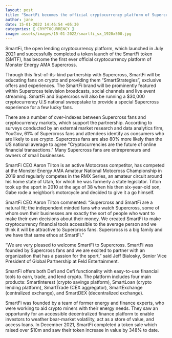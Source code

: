 ```yaml
---
layout: post
title: "SmartFi becomes the official cryptocurrency platform of Supercross"
author: jane 
date: 15-01-2022 14:46:54 +05:30 
categories: [ CRYPTOCURRENCY ] 
image: assets/images/15-01-2022/smartfi_sx_1920x500.jpg
---
```

SmartFi, the open lending cryptocurrency platform, which launched in July 2021 and successfully completed a token launch of the SmartFi token (SMTF), has become the first ever official cryptocurrency platform of Monster Energy AMA Supercross.

Through this first-of-its-kind partnership with Supercross, SmartFi will be educating fans on crypto and providing them “SmartStrategies”, exclusive offers and experiences. The SmartFi brand will be prominently featured within Supercross television broadcasts, social channels and live event streaming. SmartFi and Supercross will also be running a $30,000 cryptocurrency U.S national sweepstake to provide a special Supercross experience for a few lucky fans.

There are a number of over-indexes between Supercross fans and cryptocurrency markets, which support the partnership. According to surveys conducted by an external market research and data analytics firm, YouGov, 61% of Supercross fans and attendees identify as consumers who are likely to use crypto. Supercross fans are also 80% more likely than the US national average to agree "Cryptocurrencies are the future of online financial transactions." Many Supercross fans are entrepreneurs and owners of small businesses.

SmartFi CEO Aaron Tilton is an active Motocross competitor, has competed at the Monster Energy AMA Amateur National Motocross Championship in 2019 and regularly competes in the RMX Series, an amateur circuit around his home state of Utah, for which he was formerly a state legislator. Tilton took up the sport in 2010 at the age of 38 when his then six-year-old son, Gabe rode a neighbor’s motorcycle and decided to give it a go himself.

SmartFi CEO Aaron Tilton commented: “Supercross and SmartFi are a natural fit; the independent minded fans who watch Supercross, some of whom own their businesses are exactly the sort of people who want to make their own decisions about their money. We created SmartFi to make cryptocurrency financial tools accessible to the average person and we think it will be attractive to Supercross fans. Supercross is a big family and we have that same ethos at SmartFi.”

“We are very pleased to welcome SmartFi to Supercross. SmartFi was founded by Supercross fans and we are excited to partner with an organization that has a passion for the sport,” said Jeff Bialosky, Senior Vice President of Global Partnership at Feld Entertainment.

SmartFi offers both Defi and Cefi functionality with easy-to-use financial tools to earn, trade, and lend crypto. The platform includes four main products: SmartInterest (crypto savings platform), SmartLoan (crypto lending platform), SmartTrade (CEX aggregator), SmartExchange (centralized exchange), and SmartDEX (decentralized exchange).

SmartFi was founded by a team of former energy and finance experts, who were working to aid crypto miners with their energy needs. They saw an opportunity for an accessible decentralized finance platform to enable investors to weather bear-market volatility, act as a store of value, and access loans. In December 2021, SmartFi completed a token sale which raised over $10m and saw their token increase in value by 348% to date.